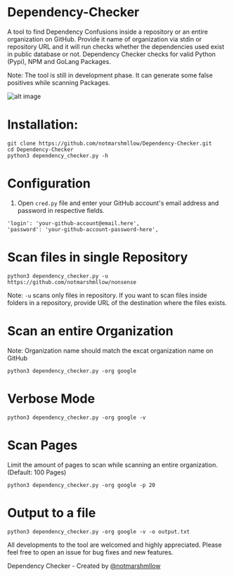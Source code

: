 # Dependency-Checker
A tool to find Dependency Confusions inside a repository or an entire organization on GitHub. Provide it name of organization via stdin or repository URL and it will run checks whether the dependencies used exist in public database or not. Dependency Checker checks for valid Python (Pypi), NPM and GoLang Packages. 

Note: The tool is still in development phase. It can generate some false positives while scanning Packages. 

![alt image](https://github.com/notmarshmllow/Dependency-Checker/blob/main/image.jpg)

# Installation:

```
git clone https://github.com/notmarshmllow/Dependency-Checker.git
cd Dependency-Checker
python3 dependency_checker.py -h
```

# Configuration


1. Open `cred.py` file and enter your GitHub account's email address and password in respective fields.

```
'login': 'your-github-account@email.here',                      
'password': 'your-github-account-password-here', 
```

# Scan files in single Repository
```
python3 dependency_checker.py -u https://github.com/notmarshmllow/nonsense
```
Note: `-u` scans only files in repository. If you want to scan files inside folders in a repository, provide URL of the destination where the files exists. 

# Scan an entire Organization

Note: Organization name should match the excat organization name on GitHub
```
python3 dependency_checker.py -org google
```

# Verbose Mode

```
python3 dependency_checker.py -org google -v
```

# Scan Pages

Limit the amount of pages to scan while scanning an entire organization. (Default: 100 Pages)

```
python3 dependency_checker.py -org google -p 20
```

# Output to a file

```
python3 dependency_checker.py -org google -v -o output.txt
```
All developments to the tool are welcomed and highly appreciated. Please feel free to open an issue for bug fixes and new features.

Dependency Checker - Created by [@notmarshmllow](https://github.com/notmarshmllow)


